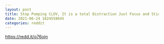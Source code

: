 ```yaml
--- 
layout: post 
title: Stop Pumping CLOV, It is a total Distraction Just Focus and Stick to the Plan 
date: 2021-06-24 1624558645 
categories: reddit 
--- 
```

https://redd.it/o76ojn